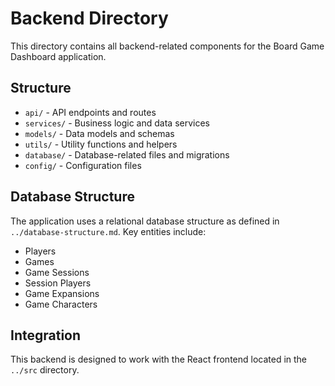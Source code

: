 # Backend Directory

This directory contains all backend-related components for the Board Game Dashboard application.

## Structure

- `api/` - API endpoints and routes
- `services/` - Business logic and data services
- `models/` - Data models and schemas
- `utils/` - Utility functions and helpers
- `database/` - Database-related files and migrations
- `config/` - Configuration files

## Database Structure

The application uses a relational database structure as defined in `../database-structure.md`. Key entities include:

- Players
- Games
- Game Sessions
- Session Players
- Game Expansions
- Game Characters

## Integration

This backend is designed to work with the React frontend located in the `../src` directory.